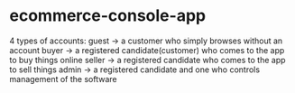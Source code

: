 # ecommerce-console-app

4 types of accounts:
guest -> a customer who simply browses without an account
buyer -> a registered candidate(customer) who comes to the app to buy things online
seller -> a registered candidate who comes to the app to sell things
admin -> a registered candidate and one who controls management of the software
